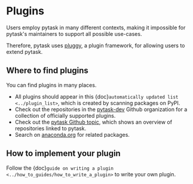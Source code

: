 # Plugins

Users employ pytask in many different contexts, making it impossible for pytask's
maintainers to support all possible use-cases.

Therefore, pytask uses [pluggy](https://github.com/pytest-dev/pluggy), a plugin
framework, for allowing users to extend pytask.

## Where to find plugins

You can find plugins in many places.

- All plugins should appear in this {doc}`automatically updated list <../plugin_list>`,
  which is created by scanning packages on PyPI.
- Check out the repositories in the [pytask-dev](https://github.com/pytask-dev) Github
  organization for a collection of officially supported plugins.
- Check out the [pytask Github topic](https://github.com/topics/pytask), which shows an
  overview of repositories linked to pytask.
- Search on [anaconda.org](https://anaconda.org/search?q=pytask) for related packages.

## How to implement your plugin

Follow the {doc}`guide on writing a plugin <../how_to_guides/how_to_write_a_plugin>` to
write your own plugin.
